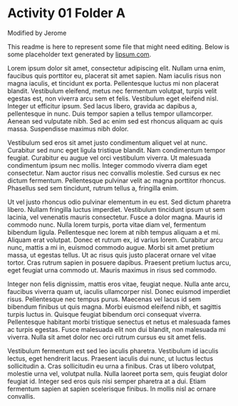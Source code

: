 # Activity 01 Folder A

Modified by Jerome

This readme is here to represent some file that might need editing. Below is some placeholder text generated by [lipsum.com](https://lipsum.com).

Lorem ipsum dolor sit amet, consectetur adipiscing elit. Nullam urna enim, faucibus quis porttitor eu, placerat sit amet sapien. Nam iaculis risus non magna iaculis, et tincidunt ex porta. Pellentesque luctus mi non placerat blandit. Vestibulum eleifend, metus nec fermentum volutpat, turpis velit egestas est, non viverra arcu sem et felis. Vestibulum eget eleifend nisl. Integer ut efficitur ipsum. Sed lacus libero, gravida ac dapibus a, pellentesque in nunc. Duis tempor sapien a tellus tempor ullamcorper. Aenean sed vulputate nibh. Sed ac enim sed est rhoncus aliquam ac quis massa. Suspendisse maximus nibh dolor.

Vestibulum sed eros sit amet justo condimentum aliquet vel at nunc. Curabitur sed nunc eget ligula tristique blandit. Nam condimentum tempor feugiat. Curabitur eu augue vel orci vestibulum viverra. Ut malesuada condimentum ipsum nec mollis. Integer commodo viverra diam eget consectetur. Nam auctor risus nec convallis molestie. Sed cursus ex nec dictum fermentum. Pellentesque pulvinar velit ac magna porttitor rhoncus. Phasellus sed sem tincidunt, rutrum tellus a, fringilla enim.

Ut vel justo rhoncus odio pulvinar elementum in eu est. Sed dictum pharetra libero. Nullam fringilla luctus imperdiet. Vestibulum tincidunt ipsum ut sem lacinia, vel venenatis mauris consectetur. Fusce a dolor magna. Mauris id commodo nunc. Nulla lorem turpis, porta vitae diam vel, fermentum bibendum ligula. Pellentesque nec lorem at nibh tempus aliquam a et mi. Aliquam erat volutpat. Donec et rutrum ex, id varius lorem. Curabitur arcu nunc, mattis a mi in, euismod commodo augue. Morbi sit amet pretium massa, ut egestas tellus. Ut ac risus quis justo placerat ornare vel vitae tortor. Cras rutrum sapien in posuere dapibus. Praesent pretium luctus arcu, eget feugiat urna commodo ut. Mauris maximus in risus sed commodo.

Integer non felis dignissim, mattis eros vitae, feugiat neque. Nulla ante arcu, faucibus viverra quam ut, iaculis ullamcorper nisl. Donec euismod imperdiet risus. Pellentesque nec tempus purus. Maecenas vel lacus id sem bibendum finibus ut quis magna. Morbi euismod eleifend nibh, et sagittis turpis luctus in. Quisque feugiat bibendum orci consequat viverra. Pellentesque habitant morbi tristique senectus et netus et malesuada fames ac turpis egestas. Fusce malesuada elit non dui blandit, non malesuada mi viverra. Nulla sit amet dolor nec orci rutrum cursus eu sit amet felis.

Vestibulum fermentum est sed leo iaculis pharetra. Vestibulum id iaculis lectus, eget hendrerit lacus. Praesent iaculis dui nunc, ut luctus lectus sollicitudin a. Cras sollicitudin eu urna a finibus. Cras ut libero volutpat, molestie urna vel, volutpat nulla. Nulla laoreet porta sem, quis feugiat dolor feugiat id. Integer sed eros quis nisi semper pharetra at a dui. Etiam fermentum sapien at sapien scelerisque finibus. In mollis nisl ac ornare convallis.
